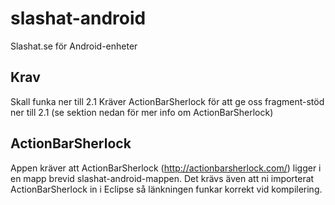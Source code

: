 slashat-android
===============

Slashat.se för Android-enheter

Krav
-------------
Skall funka ner till 2.1
Kräver ActionBarSherlock för att ge oss fragment-stöd ner till 2.1 (se sektion nedan för mer info om ActionBarSherlock)

ActionBarSherlock 
-------------
Appen kräver att ActionBarSherlock (http://actionbarsherlock.com/) ligger i en mapp brevid slashat-android-mappen. Det krävs även att ni importerat ActionBarSherlock in i Eclipse så länkningen funkar korrekt vid kompilering.
